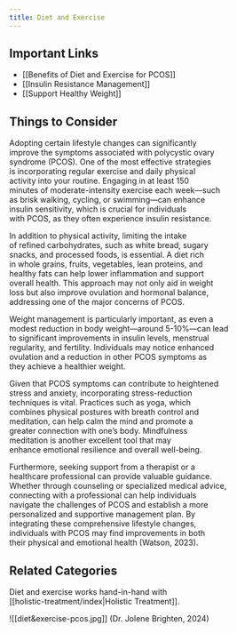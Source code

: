 ```yaml
---
title: Diet and Exercise
---
```

## Important Links
* [[Benefits of Diet and Exercise for PCOS]]
* [[Insulin Resistance Management]]
* [[Support Healthy Weight]]

## Things to Consider  

Adopting certain lifestyle changes can significantly  
improve the symptoms associated with polycystic ovary  
syndrome (PCOS). One of the most effective strategies  
is incorporating regular exercise and daily physical  
activity into your routine. Engaging in at least 150  
minutes of moderate-intensity exercise each week—such  
as brisk walking, cycling, or swimming—can enhance  
insulin sensitivity, which is crucial for individuals  
with PCOS, as they often experience insulin resistance.  

In addition to physical activity, limiting the intake  
of refined carbohydrates, such as white bread, sugary  
snacks, and processed foods, is essential. A diet rich  
in whole grains, fruits, vegetables, lean proteins, and  
healthy fats can help lower inflammation and support  
overall health. This approach may not only aid in weight  
loss but also improve ovulation and hormonal balance,  
addressing one of the major concerns of PCOS.  

Weight management is particularly important, as even a  
modest reduction in body weight—around 5-10%—can lead  
to significant improvements in insulin levels, menstrual  
regularity, and fertility. Individuals may notice enhanced  
ovulation and a reduction in other PCOS symptoms as  
they achieve a healthier weight.  

Given that PCOS symptoms can contribute to heightened  
stress and anxiety, incorporating stress-reduction  
techniques is vital. Practices such as yoga, which  
combines physical postures with breath control and  
meditation, can help calm the mind and promote a  
greater connection with one’s body. Mindfulness  
meditation is another excellent tool that may  
enhance emotional resilience and overall well-being.  

Furthermore, seeking support from a therapist or a  
healthcare professional can provide valuable guidance.  
Whether through counseling or specialized medical advice,  
connecting with a professional can help individuals  
navigate the challenges of PCOS and establish a more  
personalized and supportive management plan. By  
integrating these comprehensive lifestyle changes,  
individuals with PCOS may find improvements in both  
their physical and emotional health (Watson, 2023).  
  
## Related Categories
 Diet and exercise works hand-in-hand with  
 [[holistic-treatment/index|Holistic Treatment]].

![[diet&exercise-pcos.jpg]]
(Dr. Jolene Brighten, 2024)  



